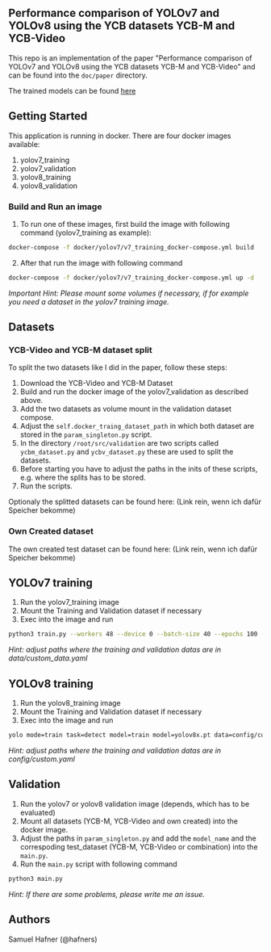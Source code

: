 ## Performance comparison of YOLOv7 and YOLOv8 using the YCB datasets YCB-M and YCB-Video

This repo is an implementation of the paper "Performance comparison of YOLOv7 and YOLOv8 using the YCB datasets YCB-M and YCB-Video" and can be found into the `doc/paper` directory.

The trained models can be found [here](https://drive.google.com/drive/folders/1_rSO1G0Ve8FNOtPmyeTobopHP1VXrbYy?usp=sharing)

## Getting Started
This application is running in docker. 
There are four docker images available:
1. yolov7_training
2. yolov7_validation
3. yolov8_training
4. yolov8_validation

### Build and Run an image

1. To run one of these images, first build the image with following command (yolov7_training as example): 
```bash
docker-compose -f docker/yolov7/v7_training_docker-compose.yml build
```
2. After that run the image with following command
```bash
docker-compose -f docker/yolov7/v7_training_docker-compose.yml up -d 
```
*Important Hint: Please mount some volumes if necessary, if for example you need a dataset in the yolov7 training image.* 

## Datasets

### YCB-Video and YCB-M dataset split
To split the two datasets like I did in the paper, follow these steps:
1. Download the YCB-Video and YCB-M Dataset
2. Build and run the docker image of the yolov7_validation as described above.
3. Add the two datasets as volume mount in the validation dataset compose.
4. Adjust the `self.docker_traing_dataset_path` in which both dataset are stored in the `param_singleton.py` script.
3. In the directory `/root/src/validation` are two scripts called `ycbm_dataset.py` and `ycbv_dataset.py` these are used to split the datasets. 
4. Before starting you have to adjust the paths in the inits of these scripts, e.g. where the splits has to be stored.
5. Run the scripts.

Optionaly the splitted datasets can be found here: (Link rein, wenn ich dafür Speicher bekomme) 

### Own Created dataset
The own created test dataset can be found here: (Link rein, wenn ich dafür Speicher bekomme) 

## YOLOv7 training
1. Run the yolov7_training image
2. Mount the Training and Validation dataset if necessary
3. Exec into the image and run
```bash
python3 train.py --workers 48 --device 0 --batch-size 40 --epochs 100 --img 640 640 --data data/custom_data.yaml --hyp data/hyp.scratch.custom.yaml --cfg cfg/training/yolov7x.yaml --name new_model_name --weights yolov7x.pt --patience 10 --save_period 1
```
*Hint: adjust paths where the training and validation datas are in data/custom_data.yaml*

## YOLOv8 training
1. Run the yolov8_training image
2. Mount the Training and Validation dataset if necessary
3. Exec into the image and run   
```bash
yolo mode=train task=detect model=train model=yolov8x.pt data=config/custom.yaml epochs=100 imgsz=640 batch=40 workers=48 device=0 patience=10 save_period=1 plots=True name=new_model_name
```
*Hint: adjust paths where the training and validation datas are in config/custom.yaml*

## Validation
1. Run the yolov7 or yolov8 validation image (depends, which has to be evaluated)
2. Mount all datasets (YCB-M, YCB-Video and own created) into the docker image.
3. Adjust the paths in `param_singleton.py` and add the `model_name` and the correspoding test_dataset (YCB-M, YCB-Video or combination) into the `main.py`.   
4. Run the `main.py` script with following command 
```bash
python3 main.py
```
*Hint: If there are some problems, please write me an issue.*

## Authors
Samuel Hafner (@hafners)